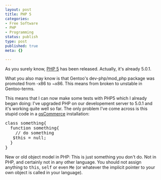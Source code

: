 ```yaml
---
layout: post
title: PHP 5
categories:
- Free Software
- PHP
- Programming
status: publish
type: post
published: true
meta: {}

---
```

<p>
As you surely know, <a href="http://www.php.net">PHP 5</a> has been released. Actually, it's already 5.0.1.
</p>
<p>What you also may know is that Gentoo's dev-php/mod_php package was promoted from -x86 to ~x86. This means from broken to unstable in Gentoo-terms.</p>
<p>This means that I can now make some tests with PHP5 which I already began doing: I've upgraded PHP on our developement server to 5.0.1 and it's working quite well so far. The only problem I've come across is this stupid code in a <a href="http://www.oscommerce.com">osCommerce</a> installation:</p>
<pre class="code">
class something{
  function something{
    // do something
   $this = null;
  }
}
</pre>
<p>New or old object model in PHP: This is just something you don't do. Not in PHP, and certainly not in any other language. You should not assign anything to <tt>this</tt>, <tt>self</tt> or even <tt>Me</tt> (or whatever the implicit pointer to your own object is called in your language).</p>
